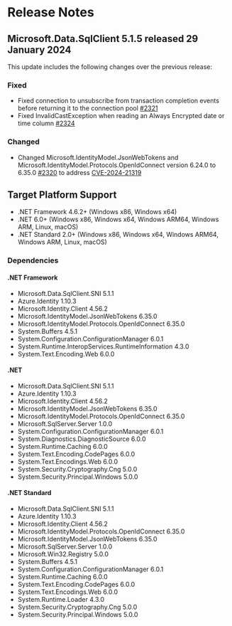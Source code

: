 # Release Notes

## Microsoft.Data.SqlClient 5.1.5 released 29 January 2024

This update includes the following changes over the previous release:

### Fixed

- Fixed connection to unsubscribe from transaction completion events before returning it to the connection pool [#2321](https://github.com/dotnet/SqlClient/pull/2321)
- Fixed InvalidCastException when reading an Always Encrypted date or time column [#2324](https://github.com/dotnet/SqlClient/pull/2324)

### Changed

- Changed Microsoft.IdentityModel.JsonWebTokens and Microsoft.IdentityModel.Protocols.OpenIdConnect version 6.24.0 to 6.35.0 [#2320](https://github.com/dotnet/SqlClient/pull/2320) to address [CVE-2024-21319](https://www.cve.org/CVERecord?id=CVE-2024-21319)

## Target Platform Support

- .NET Framework 4.6.2+ (Windows x86, Windows x64)
- .NET 6.0+ (Windows x86, Windows x64, Windows ARM64, Windows ARM, Linux, macOS)
- .NET Standard 2.0+ (Windows x86, Windows x64, Windows ARM64, Windows ARM, Linux, macOS)

### Dependencies

#### .NET Framework

- Microsoft.Data.SqlClient.SNI 5.1.1
- Azure.Identity 1.10.3
- Microsoft.Identity.Client 4.56.2
- Microsoft.IdentityModel.JsonWebTokens 6.35.0
- Microsoft.IdentityModel.Protocols.OpenIdConnect 6.35.0
- System.Buffers 4.5.1
- System.Configuration.ConfigurationManager 6.0.1
- System.Runtime.InteropServices.RuntimeInformation 4.3.0
- System.Text.Encoding.Web 6.0.0

#### .NET

- Microsoft.Data.SqlClient.SNI 5.1.1
- Azure.Identity 1.10.3
- Microsoft.Identity.Client 4.56.2
- Microsoft.IdentityModel.JsonWebTokens 6.35.0
- Microsoft.IdentityModel.Protocols.OpenIdConnect 6.35.0
- Microsoft.SqlServer.Server 1.0.0
- System.Configuration.ConfigurationManager 6.0.1
- System.Diagnostics.DiagnosticSource 6.0.0
- System.Runtime.Caching 6.0.0
- System.Text.Encoding.CodePages 6.0.0
- System.Text.Encodings.Web 6.0.0
- System.Security.Cryptography.Cng 5.0.0
- System.Security.Principal.Windows 5.0.0

#### .NET Standard

- Microsoft.Data.SqlClient.SNI 5.1.1
- Azure.Identity 1.10.3
- Microsoft.Identity.Client 4.56.2
- Microsoft.IdentityModel.Protocols.OpenIdConnect 6.35.0
- Microsoft.IdentityModel.JsonWebTokens 6.35.0
- Microsoft.SqlServer.Server 1.0.0
- Microsoft.Win32.Registry 5.0.0
- System.Buffers 4.5.1
- System.Configuration.ConfigurationManager 6.0.1
- System.Runtime.Caching 6.0.0
- System.Text.Encoding.CodePages 6.0.0
- System.Text.Encodings.Web 6.0.0
- System.Runtime.Loader 4.3.0
- System.Security.Cryptography.Cng 5.0.0
- System.Security.Principal.Windows 5.0.0
